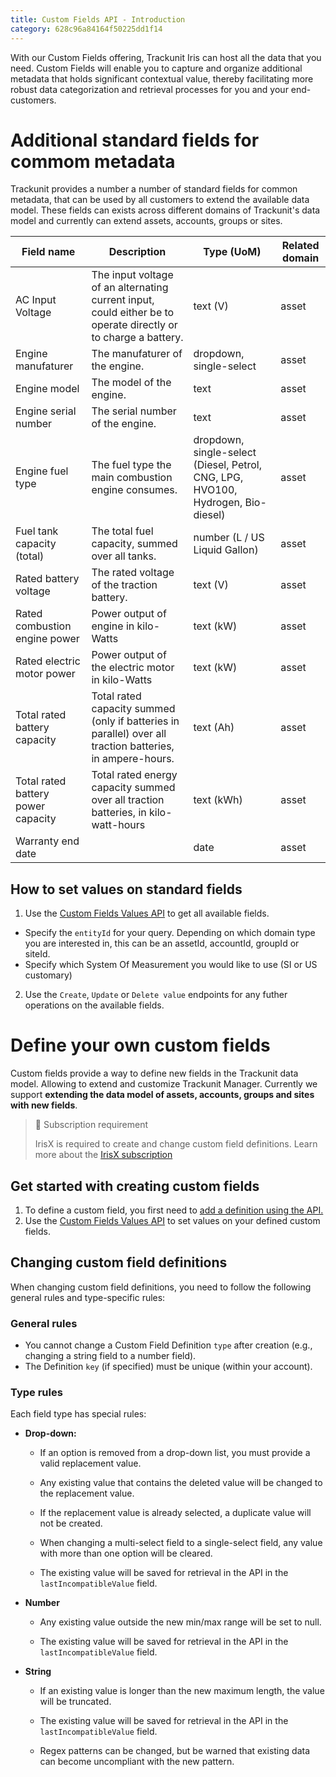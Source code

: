 ```yaml
---
title: Custom Fields API - Introduction
category: 628c96a84164f50225dd1f14
---
```


With our Custom Fields offering, Trackunit Iris can host all the data that you need. Custom Fields will enable you to capture and organize additional metadata that holds significant contextual value, thereby facilitating more robust data categorization and retrieval processes for you and your end-customers.

# Additional standard fields for commom metadata
Trackunit provides a number a number of standard fields for common metadata, that can be used by all customers to extend the available data model. These fields can exists across different domains of Trackunit's data model and currently can extend assets, accounts, groups or sites.

| Field name | Description | Type (UoM) | Related domain |
| -------- | ------- |-------- | ------- |
| AC Input Voltage | The input voltage of an alternating current input, could either be to operate directly or to charge a battery. | text (V) | asset |
| Engine manufaturer | The manufaturer of the engine. | dropdown, single-select | asset |
| Engine model | The model of the engine. | text | asset |
| Engine serial number | The serial number of the engine. | text | asset |
| Engine fuel type | The fuel type the main combustion engine consumes. | dropdown, single-select (Diesel, Petrol, CNG, LPG, HVO100, Hydrogen, Bio-diesel) | asset |
| Fuel tank capacity (total) | The total fuel capacity, summed over all tanks. | number (L / US Liquid Gallon) | asset |
| Rated battery voltage | The rated voltage of the traction battery. | text (V) | asset |
| Rated combustion engine power | Power output of engine in kilo-Watts | text (kW) | asset |
| Rated electric motor power | Power output of the electric motor in kilo-Watts | text (kW) | asset |
| Total rated battery capacity | Total rated capacity summed (only if batteries in parallel) over all traction batteries, in ampere-hours. | text (Ah) | asset |
| Total rated battery power capacity | Total rated energy capacity summed over all traction batteries, in kilo-watt-hours  | text (kWh) | asset |
| Warranty end date |  | date | asset |

## How to set values on standard fields

1. Use the [Custom Fields Values API](/reference/custom-fields-get-values) to get all available fields.
- Specify the `entityId` for your query. Depending on which domain type you are interested in, this can be an assetId, accountId, groupId or siteId.
- Specify which System Of Measurement you would like to use (SI or US customary)

2. Use the `Create`, `Update` or `Delete value` endpoints for any futher operations on the available fields.

# Define your own custom fields

Custom fields provide a way to define new fields in the Trackunit data model. Allowing to extend and customize Trackunit Manager. Currently we support **extending the data model of assets, accounts, groups and sites with new fields**.

> 📘 Subscription requirement
> 
> IrisX is required to create and change custom field definitions. Learn more about the [IrisX subscription](https://developers.trackunit.com/docs/irisx-overview)


## Get started with creating custom fields

1. To define a custom field, you first need to [add a definition using the API.](/reference/custom-field-definitions)
2. Use the [Custom Fields Values API](/reference/custom-field-values) to set values on your defined custom fields.


## Changing custom field definitions

When changing custom field definitions, you need to follow the following general rules and type-specific rules:

### General rules
-   You cannot change a Custom Field Definition `type` after creation (e.g., changing a string field to a number field).
-   The Definition `key` (if specified) must be unique (within your account).

### Type rules
Each field type has special rules:

-   **Drop-down:**
    
	-   If an option is removed from a drop-down list, you must provide a valid replacement value.
	    
	-   Any existing value that contains the deleted value will be changed to the replacement value.
	    
	-   If the replacement value is already selected, a duplicate value will not be created.
	    
	-   When changing a multi-select field to a single-select field, any value with more than one option will be cleared.
	    
	-   The existing value will be saved for retrieval in the API in the `lastIncompatibleValue` field.
    
-   **Number**
    
	-   Any existing value outside the new min/max range will be set to null.
	    
	-   The existing value will be saved for retrieval in the API in the `lastIncompatibleValue` field.
    
-   **String**
    
	-   If an existing value is longer than the new maximum length, the value will be truncated.
	    
	-   The existing value will be saved for retrieval in the API in the `lastIncompatibleValue` field.

	- Regex patterns can be changed, but be warned that existing data can become uncompliant with the new pattern.
